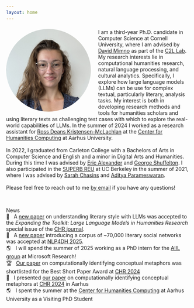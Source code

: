 ```yaml
---
layout: home
---
```

<link rel="stylesheet" href="/assets/css/main.css">
<div>
<img src="assets/images/Hicke.jpeg" alt="Photo of Rebecca Hicke" width="232" height="226" style="margin-right:20px;float:left;border-radius:50%;"><p style="margin-top:20px;">I am a third-year Ph.D. candidate in Computer Science at Cornell University, where I am advised by <a class="page-link" href="https://mimno.infosci.cornell.edu">David Mimno</a> as part of the <a href="https://c2l.infosci.cornell.edu">C2L Lab</a>. My research interests lie in computational humanities research, natural language processing, and cultural analytics. Specifically, I explore how large language models (LLMs) can be use for complex textual, particularly literary, analysis tasks. My interest is both in developing research methods and tools for humanities scholars and using literary texts as challenging test cases with which to explore the real-world capabilities of LLMs. In the summer of 2024 I worked as a research assistant for <a href="https://www.au.dk/en/rdkm@cc.au.dk">Ross Deans Kristensen-McLachlan</a> at the <a href="https://chc.au.dk">Center for Humanities Computing</a> at Aarhus University.<br><br>
In 2022, I graduated from Carleton College with a Bachelors of Arts in Computer Science and English and a minor in Digital Arts and Humanities. During this time I was advised by <a class="page-link" href="https://cs.carleton.edu/faculty/ealexander/">Eric Alexander</a> and <a class="page-link" href="https://www.carleton.edu/directory/gshuffel/">George Shuffelton</a>. I also participated in the <a class="page-link" href="https://eecs.berkeley.edu/resources/undergrads/research/superb">SUPERB REU</a> at UC Berkeley in the summer of 2021, where I was advised by <a class="page-link" href="https://schasins.com">Sarah Chasins</a> and <a class="page-link" href="https://people.eecs.berkeley.edu/~adityagp/">Aditya Parameswaran</a>.<br><br>
Please feel free to reach out to me <a href="mailto:rmh327@cornell.edu">by email</a> if you have any questions!</p><br>
<p><div class="project-heading">News</div>
<div class="small-spacer"></div>
<div>📝&nbsp;&nbsp;&nbsp;A <a href="https://arxiv.org/pdf/2502.03647">new paper</a> on understanding literary style with LLMs was accepted to the <em>Expanding the Toolkit: Large Language Models in Humanities Research</em> special issue of the <a href="https://www.google.com/search?client=safari&rls=en&q=chr+journal&ie=UTF-8&oe=UTF-8">CHR journal</a>.</div>
<div class="small-spacer"></div>
<div>📝&nbsp;&nbsp;&nbsp;A <a href="https://arxiv.org/pdf/2502.19590">new paper</a> introducing a corpus of ~70,000 literary social networks was accepted at <a href="https://www.nlp4dh.com/nlp4dh-2025">NLP4DH 2025</a>.</div>
<div class="small-spacer"></div>
<div>🌎&nbsp;&nbsp;&nbsp;I will spend the summer of 2025 working as a PhD intern for the <a href="https://www.microsoft.com/en-us/research/group/ai-interaction-and-learning/">AIIL group</a> at Microsoft Research!</div>
<div class="small-spacer"></div>
<div>🏆&nbsp;&nbsp;&nbsp;<a href="https://ceur-ws.org/Vol-3834/paper60.pdf">Our paper</a> on computationally identifying conceptual metaphors was shortlisted for the Best Short Paper Award at <a href="http://2024.computational-humanities-research.org">CHR 2024</a></div>
<div class="small-spacer"></div>
<div>📣&nbsp;&nbsp;&nbsp;I presented <a href="https://ceur-ws.org/Vol-3834/paper60.pdf">our paper</a> on computationally identifying conceptual metaphors at <a href="http://2024.computational-humanities-research.org">CHR 2024</a> in Aarhus</div>
<div class="small-spacer"></div>
<div>🌎&nbsp;&nbsp;&nbsp;I spent the summer at the <a href="https://chc.au.dk">Center for Humanities Computing</a> at Aarhus University as a Visiting PhD Student</div>
</p>
</div>